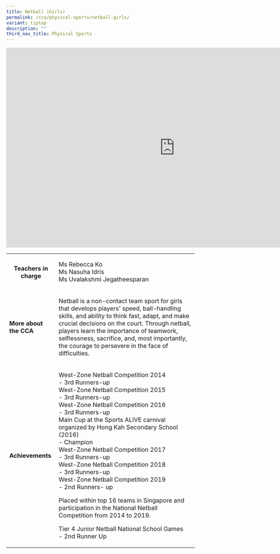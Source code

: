 ```yaml
---
title: Netball (Girls)
permalink: /cca/physical-sports/netball-girls/
variant: tiptap
description: ""
third_nav_title: Physical Sports
---
```

<div class="iframe-wrapper">
<iframe height="535" width="900" allowfullscreen="true" frameborder="0" src="https://docs.google.com/presentation/d/e/2PACX-1vTpH8eHkcHIOuy2LZupe8ffDZTsiPhn_Rzn8akCskG9J9cp21pYf_JB8XMMXl1CosJijDHgo9mN8XbN/embed?start=true&amp;loop=true&amp;delayms=3000"></iframe>
</div>
<table style="minWidth: 50px">
<colgroup>
<col>
<col>
</colgroup>
<tbody>
<tr>
<th rowspan="1" colspan="1">
<p><strong>Teachers in charge</strong>
</p>
<p></p>
</th>
<td rowspan="1" colspan="1">
<p>Ms Rebecca Ko &nbsp;
<br>Ms Nasuha Idris
<br>Ms Uvalakshmi Jegatheesparan&nbsp;&nbsp;&nbsp;&nbsp;&nbsp;&nbsp;&nbsp;&nbsp;&nbsp;&nbsp;&nbsp;&nbsp;
<br>
</p>
</td>
</tr>
<tr>
<td rowspan="1" colspan="1">
<p><strong>More about the CCA</strong>
</p>
</td>
<td rowspan="1" colspan="1">
<p>Netball is a non-contact team sport for girls that develops players' speed,
ball-handling skills, and ability to think fast, adapt, and make crucial
decisions on the court. Through netball, players learn the importance of
teamwork, selflessness, sacrifice, and, most importantly, the courage to
persevere in the face of difficulties.</p>
</td>
</tr>
<tr>
<td rowspan="1" colspan="1">
<p><strong>Achievements</strong>
</p>
</td>
<td rowspan="1" colspan="1">
<p>West-Zone Netball Competition 2014
<br>- 3rd Runners-up
<br>West-Zone Netball Competition 2015
<br>- 3rd Runners-up
<br>West-Zone Netball Competition 2016
<br>- 3rd Runners-up
<br>Main Cup at the Sports ALIVE carnival organized by Hong Kah Secondary
School (2016)
<br>- Champion
<br>West-Zone Netball Competition 2017
<br>- 3rd Runners-up
<br>West-Zone Netball Competition 2018
<br>- 3rd Runners-up
<br>West-Zone Netball Competition 2019
<br>- 2nd Runners- up</p>
<p>Placed within top 16 teams in Singapore and participation in the National
Netball Competition from 2014 to 2019.
<br>
</p>
<p>Tier 4 Junior Netball National School Games
<br>- 2nd Runner Up</p>
</td>
</tr>
</tbody>
</table>
<p></p>